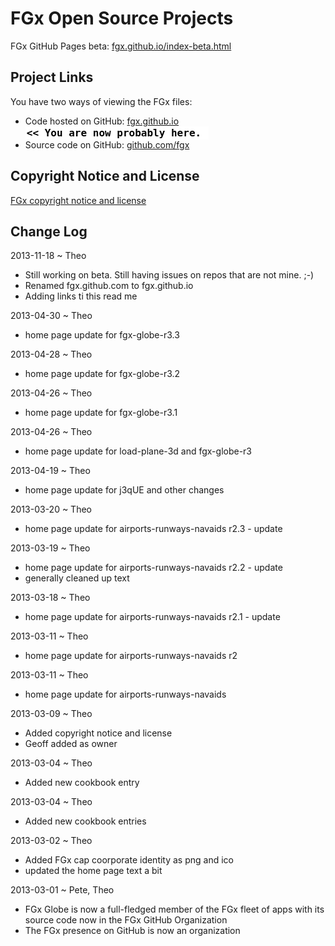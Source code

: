 FGx Open Source Projects
========================

FGx GitHub Pages beta: [fgx.github.io/index-beta.html]( http://fgx.github.io/index-beta.html )

## Project Links

You have two ways of viewing the FGx files:  

* Code hosted on GitHub: [fgx.github.io]( http://fgx.github.io/ "view the files as apps." ) <input value="<< You are now probably here." size=28 style="font:bold 12pt monospace;border-width:0;" >  
* Source code on GitHub: [github.com/fgx]( https://github.com/fgx/fgx.github.io/ "View the files as source code." ) <scan style=display:none ><< You are now probably here.</scan>


## Copyright Notice and License

[FGx copyright notice and license](https://github.com/fgx/fgx.github.com/blob/master/FGx%20copyright%20notice%20and%20license.md)

## Change Log

2013-11-18 ~ Theo

* Still working on beta. Still having issues on repos that are not mine. ;-)
* Renamed fgx.github.com to fgx.github.io
* Adding links ti this read me


2013-04-30 ~ Theo

* home page update for fgx-globe-r3.3

2013-04-28 ~ Theo

* home page update for fgx-globe-r3.2

2013-04-26 ~ Theo

* home page update for fgx-globe-r3.1

2013-04-26 ~ Theo

* home page update for load-plane-3d and fgx-globe-r3

2013-04-19 ~ Theo

* home page update for j3qUE and other changes

2013-03-20 ~ Theo

* home page update for airports-runways-navaids r2.3 - update

2013-03-19 ~ Theo

* home page update for airports-runways-navaids r2.2 - update
* generally cleaned up text

2013-03-18 ~ Theo

* home page update for airports-runways-navaids r2.1 - update

2013-03-11 ~ Theo  

* home page update for airports-runways-navaids r2

2013-03-11 ~ Theo  

* home page update for airports-runways-navaids

2013-03-09 ~ Theo

* Added copyright notice and license
* Geoff added as owner

2013-03-04 ~ Theo

* Added new cookbook entry

2013-03-04 ~ Theo

* Added new cookbook entries

2013-03-02 ~ Theo

* Added FGx cap coorporate identity as png and ico
* updated the home page text a bit

2013-03-01 ~ Pete, Theo

* FGx Globe is now a full-fledged member of the FGx fleet of apps with its source code now in the FGx GitHub Organization
* The FGx presence on GitHub is now an organization
